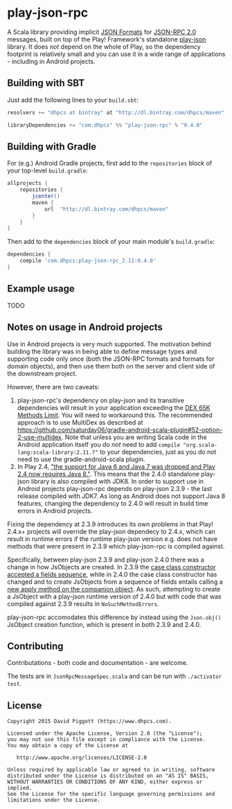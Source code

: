 play-json-rpc
=============

A Scala library providing implicit [JSON Formats](https://www.playframework.com/documentation/2.3.9/api/scala/index.html#play.api.libs.json.package) for [JSON-RPC 2.0](http://www.jsonrpc.org/specification) messages, built on top of the Play! Framework's standalone [play-json](https://www.playframework.com/documentation/2.3.x/ScalaJson) library. It does *not* depend on the whole of Play, so the dependency footprint is relatively small and you can use it in a wide range of applications - including in Android projects.


Building with SBT
-----------------

Just add the following lines to your `build.sbt`:

```scala
resolvers += "dhpcs at bintray" at "http://dl.bintray.com/dhpcs/maven"

libraryDependencies += "com.dhpcs" %% "play-json-rpc" % "0.4.0"
```


Building with Gradle
--------------------

For (e.g.) Android Gradle projects, first add to the `repositories` block of your top-level `build.gradle`:

```groovy
allprojects {
    repositories {
        jcenter()
        maven {
            url  "http://dl.bintray.com/dhpcs/maven"
        }
    }
}
```

Then add to the `dependencies` block of your main module's `build.gradle`:

```groovy
dependencies {
    compile 'com.dhpcs:play-json-rpc_2.11:0.4.0'
}
```


Example usage
-------------

TODO


Notes on usage in Android projects
----------------------------------

Use in Android projects is very much supported. The motivation behind building the library was in being able to define message types and supporting code only once (both the JSON-RPC formats and formats for domain objects), and then use them both on the server and client side of the downstream project.

However, there are two caveats:

1. play-json-rpc's dependency on play-json and its transitive dependencies will result in your application exceeding the [DEX 65K Methods Limit](https://developer.android.com/tools/building/multidex.html). You will need to workaround this. The recommended approach is to use MultiDex as described at https://github.com/saturday06/gradle-android-scala-plugin#52-option-2-use-multidex. Note that unless you are writing Scala code in the Android application itself you do *not* need to add `compile "org.scala-lang:scala-library:2.11.7"` to your dependencies, just as you do not need to use the gradle-android-scala plugin.
2. In Play 2.4, ["the support for Java 6 and Java 7 was dropped and Play 2.4 now requires Java 8."](https://playframework.com/documentation/2.4.x/Migration24). This means that the 2.4.0 standalone play-json library is also compiled with JDK8. In order to support use in Android projects play-json-rpc depends on play-json 2.3.9 - the last release compiled with JDK7. As long as Android does not support Java 8 features, changing the dependency to 2.4.0 will result in build time errors in Android projects.

 Fixing the dependency at 2.3.9 introduces its own problems in that Play! 2.4.x+ projects will override the play-json dependecy to 2.4.x, which can result in runtime errors if the runtime play-json version e.g. does not have methods that were present in 2.3.9 which play-json-rpc is compiled against.

 Specifically, between play-json 2.3.9 and play-json 2.4.0 there was a change in how JsObjects are created. In 2.3.9 the [case class constructor accepted a fields sequence](https://github.com/playframework/playframework/blob/2.3.9/framework/src/play-json/src/main/scala/play/api/libs/json/JsValue.scala#L166), while in 2.4.0 the case class constructor has changed and to create JsObjects from a sequence of fields entails calling a [new apply method on the companion object](https://github.com/playframework/playframework/blob/2.4.0/framework/src/play-json/src/main/scala/play/api/libs/json/JsValue.scala#L154). As such, attempting to create a JsObject with a play-json runtime version of 2.4.0 but with code that was compiled against 2.3.9 results in `NoSuchMethodErrors`.

 play-json-rpc accomodates this difference by instead using the `Json.obj()` JsObject creation function, which is present in both 2.3.9 and 2.4.0.


Contributing
------------


Contributations - both code and documentation - are welcome.

The tests are in `JsonRpcMessageSpec.scala` and can be run with `./activator test`.


License
-------

```
Copyright 2015 David Piggott (https://www.dhpcs.com).

Licensed under the Apache License, Version 2.0 (the "License");
you may not use this file except in compliance with the License.
You may obtain a copy of the License at

   http://www.apache.org/licenses/LICENSE-2.0

Unless required by applicable law or agreed to in writing, software
distributed under the License is distributed on an "AS IS" BASIS,
WITHOUT WARRANTIES OR CONDITIONS OF ANY KIND, either express or implied.
See the License for the specific language governing permissions and
limitations under the License.
```
